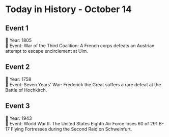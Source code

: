 # Today in History - October 14

## Event 1
📅 Year: 1805  
📝 Event: War of the Third Coalition: A French corps defeats an Austrian attempt to escape encirclement at Ulm.

## Event 2
📅 Year: 1758  
📝 Event: Seven Years' War: Frederick the Great suffers a rare defeat at the Battle of Hochkirch.

## Event 3
📅 Year: 1943  
📝 Event: World War II: The United States Eighth Air Force loses 60 of 291 B-17 Flying Fortresses during the Second Raid on Schweinfurt.


